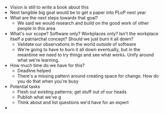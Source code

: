- Vision is still to write a book about this
- Next tangible big goal would be to get a paper into PLoP next year
- What are the next steps towards that goal?
	- We said we would research and build on the good work of other people in this area
- What's our scope? Software only? Workplaces only? Isn't the workplace itself a patriarchal concept? Should we just burn it all down?
	- Validate our observations in the world outside of software
	- We're going to have to burn it all down eventually, but in the meantime we need to try things and see what works. Unify around what we're learning.
- How much time do we have for this?
	- Deadline helped
	- There's a missing pattern around creating space for change. How do you do that when you're busy
- Potential tasks
	- Flesh out existing patterns; get stuff out of our heads
	- Publish what we've g
	- Think about and list questions we'd have for an expert
-